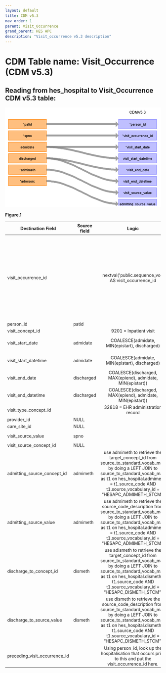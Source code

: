 ```yaml
---
layout: default
title: CDM v5.3
nav_order: 1
parent: Visit_Occurrence
grand_parent: HES APC
description: "Visit_occurrence v5.3 description"
---
```


# CDM Table name: Visit_Occurrence (CDM v5.3)

## Reading from hes_hospital to Visit_Occurrence CDM v5.3 table:
![](images/image6.png)

**Figure.1**

| Destination Field | Source field | Logic | Comment field |
| --- | --- | :---: | --- |
| visit_occurrence_id |  |  nextval('public.sequence_vo') AS visit_occurrence_id | A sequence called "sequence_vo" is created in the public schema to ensure the unique generation of visit_occurrence_id's. Firstly,the value of the sequence is determined by querying the maximum ID from a predefined source ({TARGET_SCHEMA_TO_LINK}._max_ids) where the field "tbl_name" = "visit_occurrence".The _max_ids table is established in the schema to be linked to the target schema, serving the purpose of storing maximum IDs for all CDM tables. This facilitates the determination of the next visit_occurrence_id in the sequence. | 
| person_id | patid |  |  |
| visit_concept_id |  | 9201 = Inpatient visit  | |
| visit_start_date | admidate | COALESCE(admidate, MIN(epistart), discharged)| If admidate is null, use the first epistart in episode, and if these are also null, use discharged |
| visit_start_datetime | admidate | COALESCE(admidate, MIN(epistart), discharged) | If admidate is null, use the first epistart in episode, and if these are also null, use discharged |
| visit_end_date | discharged | COALESCE(discharged, MAX(epiend), admidate, MIN(epistart)) | If discharged is null, use the last epiend in episode, and if those are also null, use admidate or the first of epistart |
| visit_end_datetime | discharged | COALESCE(discharged, MAX(epiend), admidate, MIN(epistart)) |If discharged is null, use the last epiend in episode, and if those are also null, use admidate or the first of epistart |
| visit_type_concept_id |  | 32818 = EHR administration record |  |
| provider_id |NULL | |  |
| care_site_id | NULL| |  |
| visit_source_value | spno |  | This will allow us to retrieve Visit_occurrence_id. |
| visit_source_concept_id |NULL  |  |  |
| admitting_source_concept_id | admimeth | use admimeth to retrieve the target_concept_id from source_to_standard_vocab_map by doing a LEFT JOIN to source_to_standard_vocab_map as t1 on hes_hospital.admimeth = t1.source_code AND t1.source_vocabulary_id = “HESAPC_ADMIMETH_STCM”. | Check for OMOP codes from admimeth |
| admitting_source_value | admimeth | use admimeth to retrieve the source_code_description from source_to_standard_vocab_map by doing a LEFT JOIN to source_to_standard_vocab_map as t1 on hes_hospital.admimeth = t1.source_code AND t1.source_vocabulary_id = “HESAPC_ADMIMETH_STCM”.| Definition to be added instead of number |
| discharge_to_concept_id | dismeth | use adismeth to retrieve the target_concept_id from source_to_standard_vocab_map by doing a LEFT JOIN to source_to_standard_vocab_map as t1 on hes_hospital.dismeth = t1.source_code AND t1.source_vocabulary_id = “HESAPC_DISMETH_STCM”. | Check for OMOP codes from dismeth |
| discharge_to_source_value | dismeth | use dismeth to retrieve the source_code_description from source_to_standard_vocab_map by doing a LEFT JOIN to source_to_standard_vocab_map as t1 on hes_hospital.dismeth = t1.source_code AND t1.source_vocabulary_id = “HESAPC_DISMETH_STCM”. | Definition to be added instead of number |
| preceding_visit_occurrence_id |  |Using person_id, look up the hospitalisation that occurs prior to this and put the visit_occurrence_id here. |  |
